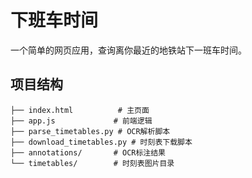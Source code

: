 # 下班车时间

一个简单的网页应用，查询离你最近的地铁站下一班车时间。

## 项目结构

```
├── index.html          # 主页面
├── app.js             # 前端逻辑
├── parse_timetables.py # OCR解析脚本
├── download_timetables.py # 时刻表下载脚本
├── annotations/       # OCR标注结果
└── timetables/        # 时刻表图片目录
```